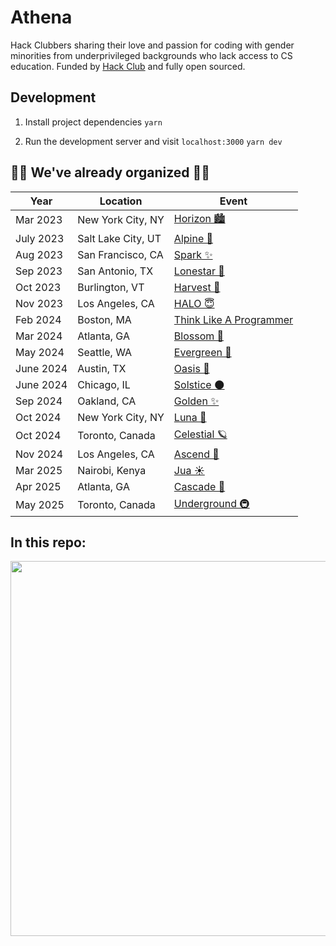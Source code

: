 # Athena
Hack Clubbers sharing their love and passion for coding with gender minorities from underprivileged backgrounds who lack access to CS education. Funded by [Hack Club](https://hackclub.com) and fully open sourced. 

## Development
1. Install project dependencies
    `yarn`

2. Run the development server and visit `localhost:3000`
    `yarn dev`

## 🫶🏼 We've already organized 🫶🏼 

| Year | Location |  Event                                          |
| ---- | ---- | ----------------------------------------------------|
| Mar 2023 | New York City, NY | [Horizon 🏙️](https://github.com/hackclub/horizon) |
| July 2023 | Salt Lake City, UT | [Alpine 🧸](https://github.com/hackclub/alpine) |
| Aug 2023 | San Francisco, CA | [Spark ✨](https://github.com/hackclub/spark) |
| Sep 2023 | San Antonio, TX | [Lonestar 🤠](https://github.com/hackclub/lonestar) |
| Oct 2023 | Burlington, VT | [Harvest 🎃](https://github.com/hackclub/harvest) |
| Nov 2023 | Los Angeles, CA | [HALO 😇](https://github.com/hackclub/halo) |
| Feb 2024 | Boston, MA | [Think Like A Programmer](https://tlap.hackclub.com/) |
| Mar 2024 | Atlanta, GA | [Blossom 🌸](https://github.com/hackclub/blossom)|
| May 2024 | Seattle, WA | [Evergreen 🌲](https://github.com/hackclub/evergreen)|
| June 2024 | Austin, TX | [Oasis 🌴](https://github.com/hackclub/oasis) |
| June 2024 | Chicago, IL | [Solstice ‭🌑 ](https://github.com/hackclub/solstice) |
| Sep 2024 | Oakland, CA | [Golden ✨](https://github.com/hackclub/golden) |
| Oct 2024 | New York City, NY | [Luna 🌙 ](https://luna.hackclub.com) | 
| Oct 2024 | Toronto, Canada | [Celestial 🪐](https://github.com/emma-x1/Toronto-DoS-Celestial) | 
| Nov 2024 | Los Angeles, CA | [Ascend 🚀](https://github.com/hackclub/ascend) |
| Mar 2025 | Nairobi, Kenya | [Jua ☀️](https://github.com/v1peridae/jua) |
| Apr 2025 | Atlanta, GA | [Cascade 🌊](https://github.com/hackclub/cascade) |
| May 2025 | Toronto, Canada | [Underground 🚇](https://underground.hackclub.com/) |

## In this repo:

<img src="https://cloud-rbgeyix3i-hack-club-bot.vercel.app/0gh-readme.png" width="600" />
